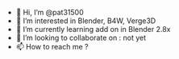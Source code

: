 - 👋 Hi, I’m @pat31500
- 👀 I’m interested in Blender, B4W, Verge3D
- 🌱 I’m currently learning add on in Blender 2.8x
- 💞️ I’m looking to collaborate on : not yet
- 📫 How to reach me ?

<!---
pat31500/pat31500 is a ✨ special ✨ repository because its `README.md` (this file) appears on your GitHub profile.
You can click the Preview link to take a look at your changes.
--->
